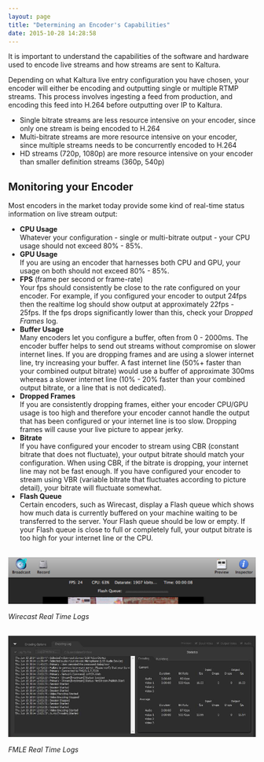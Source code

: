 ```yaml
---
layout: page
title: "Determining an Encoder's Capabilities"
date: 2015-10-28 14:28:58
---
```


<p>
    It is important to understand the capabilities of the software and hardware used to encode live streams and how streams are sent to Kaltura.
  </p>
  
  <p>
    Depending on what Kaltura live entry configuration you have chosen, your encoder will either be encoding and outputting single or multiple RTMP streams. This process involves ingesting a feed from production, and encoding this feed into H.264 before outputting over IP to Kaltura.
  </p>
  
  <ul>
    <li>
      Single bitrate streams are less resource intensive on your encoder, since only one stream is being encoded to H.264
    </li>
    <li>
      Multi-bitrate streams are more resource intensive on your encoder, since multiple streams needs to be concurrently encoded to H.264
    </li>
    <li>
      HD streams (720p, 1080p) are more resource intensive on your encoder than smaller definition streams (360p, 540p)
    </li>
  </ul>
  
  <h2 id="DetermininganEncoder'sCapabilities-MonitoringyourEncoder">
    Monitoring your Encoder
  </h2>
  
  <p>
    Most encoders in the market today provide some kind of real-time status information on live stream output:
  </p>
  
  <ul>
    <li>
      <strong>CPU Usage</strong><br />Whatever your configuration - single or multi-bitrate output - your CPU usage should not exceed 80% - 85%.
    </li>
    <li>
      <strong>GPU Usage</strong><br />If you are using an encoder that harnesses both CPU and GPU, your usage on both should not exceed 80% - 85%.
    </li>
    <li>
      <strong>FPS</strong> (frame per second or frame-rate)<br />Your fps should consistently be close to the rate configured on your encoder. For example, if you configured your encoder to output 24fps then the realtime log should show output at approximately 22fps - 25fps. If the fps drops significantly lower than this, check your D<em>ropped Frames</em> log. 
    </li>
    <li>
      <strong>Buffer Usage</strong><br />Many encoders let you configure a buffer, often from 0 - 2000ms. The encoder buffer helps to send out streams without compromise on slower internet lines. If you are dropping frames and are using a slower internet line, try increasing your buffer. A fast internet line (50%+ faster than your combined output bitrate) would use a buffer of approximate 300ms whereas a slower internet line (10% - 20% faster than your combined output bitrate, or a line that is not dedicated).
    </li>
    <li>
      <strong>Dropped Frames </strong><br />If you are consistently dropping frames, either your encoder CPU/GPU usage is too high and therefore your encoder cannot handle the output that has been configured or your internet line is too slow. Dropping frames will cause your live picture to appear jerky. 
    </li>
    <li>
      <strong>Bitrate</strong><br />If you have configured your encoder to stream using CBR (constant bitrate that does not fluctuate), your output bitrate should match your configuration. When using CBR, if the bitrate is dropping, your internet line may not be fast enough. If you have configured your encoder to stream using VBR (variable bitrate that fluctuates according to picture detail), your bitrate will fluctuate somewhat.
    </li>
    <li>
      <span><strong>Flash Queue</strong><br />Certain encoders, such as Wirecast, display a Flash queue which shows how much data is currently buffered on your machine waiting to be transferred to the server. Your Flash queue should be low or empty. If your Flash queue is close to full or completely full, your output bitrate is too high for your internet line or the CPU.</span>
    </li>
  </ul>
  
  <p>
    <span> <img src="../../assets/2504.img">
  </p>
  
  <p>
    <span><em>Wirecast Real Time Logs</em></span>
  </p>
  
  <p>
    <span><em> <img src="../../assets/2505.img">
  </p>
  
  <p>
    <span><em>FMLE Real Time Logs</em></span>
  </p>